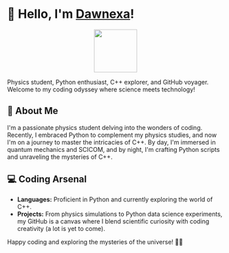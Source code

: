 # 👋 Hello, I'm <u>Dawnexa</u>!

<div id="header" align="center">
  <img src="https://media.giphy.com/media/v1.Y2lkPTc5MGI3NjExZTl2ZHRoMGw0NXYwNGN0M3pvNzY0ZHc5NW5rdjBhZG9tNm5ubGRrMCZlcD12MV9pbnRlcm5hbF9naWZfYnlfaWQmY3Q9Zw/doXBzUFJRxpaUbuaqz/giphy.gif" width="100"/>
</div>

Physics student, Python enthusiast, C++ explorer, and GitHub voyager. Welcome to my coding odyssey where science meets technology!

## 🌌 About Me

I'm a passionate physics student delving into the wonders of coding. Recently, I embraced Python to complement my physics studies, and now I'm on a journey to master the intricacies of C++. By day, I'm immersed in quantum mechanics and SCICOM, and by night, I'm crafting Python scripts and unraveling the mysteries of C++.

## 💻 Coding Arsenal

- **Languages:** Proficient in Python and currently exploring the world of C++.
- **Projects:** From physics simulations to Python data science experiments, my GitHub is a canvas where I blend scientific curiosity with coding creativity (a lot is yet to come).

Happy coding and exploring the mysteries of the universe! 🚀🌌
